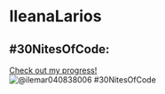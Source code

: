 # IleanaLarios

## #30NitesOfCode:
[Check out my progress!](https://www.codedex.io/@ilemar040838006/30-nites-of-code)  
![@ilemar040838006 #30NitesOfCode](https://www.codedex.io/api/petStatus?user=ilemar040838006)
